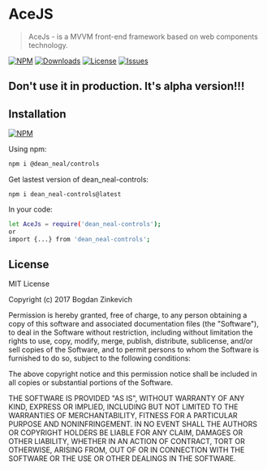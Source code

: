 # AceJS

  > AceJs - is a MVVM front-end framework based on web components technology.

[![NPM](https://img.shields.io/npm/v/@dean_neal/controls.svg)](https://www.npmjs.com/package/@dean_neal/controls)
[![Downloads](https://img.shields.io/npm/dm/@dean_neal/controls.svg)](http://npm-stat.com/charts.html?package=@dean_neal/controls)
[![License](https://img.shields.io/github/license/DeanNeal/dean_neal-controls.svg?style=flat-square)](https://npmjs.org/package/dean_neal-controls)
[![Issues](https://img.shields.io/github/issues/DeanNeal/dean_neal-controls.svg?style=flat-square)](https://github.com/DeanNeal/dean_neal-controls/issues)

## Don't use it in production. It's alpha version!!!
## Installation

[![NPM](https://nodei.co/npm/dean_neal-controls.png)](https://nodei.co/npm/dean_neal-controls/)

Using npm:

```bash
npm i @dean_neal/controls
```

Get lastest version of dean_neal-controls:
```
npm i dean_neal-controls@latest
```

In your code:

```bash
let AceJs = require('dean_neal-controls');
or
import {...} from 'dean_neal-controls';
```

## License

MIT License

Copyright (c) 2017 Bogdan Zinkevich

Permission is hereby granted, free of charge, to any person obtaining a copy
of this software and associated documentation files (the "Software"), to deal
in the Software without restriction, including without limitation the rights
to use, copy, modify, merge, publish, distribute, sublicense, and/or sell
copies of the Software, and to permit persons to whom the Software is
furnished to do so, subject to the following conditions:

The above copyright notice and this permission notice shall be included in all
copies or substantial portions of the Software.

THE SOFTWARE IS PROVIDED "AS IS", WITHOUT WARRANTY OF ANY KIND, EXPRESS OR
IMPLIED, INCLUDING BUT NOT LIMITED TO THE WARRANTIES OF MERCHANTABILITY,
FITNESS FOR A PARTICULAR PURPOSE AND NONINFRINGEMENT. IN NO EVENT SHALL THE
AUTHORS OR COPYRIGHT HOLDERS BE LIABLE FOR ANY CLAIM, DAMAGES OR OTHER
LIABILITY, WHETHER IN AN ACTION OF CONTRACT, TORT OR OTHERWISE, ARISING FROM,
OUT OF OR IN CONNECTION WITH THE SOFTWARE OR THE USE OR OTHER DEALINGS IN THE
SOFTWARE.

